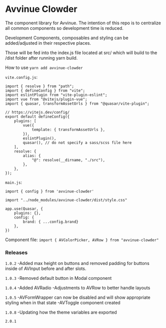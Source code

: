 # Avvinue Clowder

The component library for Avvinue. The intention of this repo is to centralize all common components so development time is reduced.

Development
Components, composables and styling can be added/adjusted in their respective places.

Those will be fed into the index.js file located at src/ which will build to the /dist folder after running yarn build.

How to use
`yarn add avvinue-clowder`

`vite.config.js`:

```
import { resolve } from "path";
import { defineConfig } from "vite";
import eslintPlugin from "vite-plugin-eslint";
import vue from "@vitejs/plugin-vue";
import { quasar, transformAssetUrls } from "@quasar/vite-plugin";

// https://vitejs.dev/config/
export default defineConfig({
    plugins: [
        vue({
            template: { transformAssetUrls },
        }),
        eslintPlugin(),
        quasar(), // do not specify a sass/scss file here
    ],
    resolve: {
        alias: {
            "@": resolve(__dirname, "./src"),
        },
    },
});
```

`main.js`:

```
import { config } from 'avvinue-clowder'

import "../node_modules/avvinue-clowder/dist/style.css"

app.use(Quasar, {
    plugins: {},
    config: {
        brand: { ...config.brand}
    },
})
```

Component file: `import { AVColorPicker, AVRow } from "avvinue-clowder"`

### Releases

`1.0.2`
-Added max height on buttons and removed padding for buttons inside of AVInput before and after slots.

`1.0.3`
-Removed default button in Modal component

`1.0.4`
-Added AVRadio
-Adjustments to AVRow to better handle layouts

`1.0.5`
-AVFormWrapper can now be disabled and will show appropriate styling when in that state
-AVToggle component created

`1.0.8`
-Updating how the theme variables are exported

`2.0.1`
